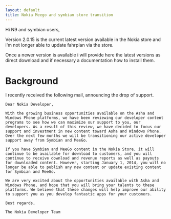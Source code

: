 ```yaml
---
layout: default
title: Nokia Meego and symbian store transition
---
```


Hi N9 and symbian users, 

Version 2.0.15 is the current latest version available in the Nokia store 
and i'm not longer able to update fahrplan via the store.

Once a newer version is available i will provide here the latest versions 
as direct download and if necessary a documentation how to install them. 

Background
==========

I recently received the following mail, announcing the drop of support.


    Dear Nokia Developer,

    With the growing business opportunities available on the Asha and
    Windows Phone platforms, we have been reviewing our developer content
    programs to see how we can maximize our support to you, our
    developers. As a result of this review, we have decided to focus our
    support and investment in new content toward Asha and Windows Phone.
    Over the next few months we will be transitioning our active developer
    support away from Symbian and MeeGo.

    If you have Symbian and MeeGo content in the Nokia Store, it will
    continue to be available for download to customers, and you will
    continue to receive download and revenue reports as well as payouts
    for downloaded content. However, starting January 1, 2014, you will no
    longer be able to publish any new content or update existing content
    for Symbian and MeeGo.

    We are very excited about the opportunities available with Asha and
    Windows Phone, and hope that you will bring your talents to these
    platforms. We believe that these changes will help improve our ability
    to support you as you develop fantastic apps for your customers.

    Best regards,

    The Nokia Developer Team

